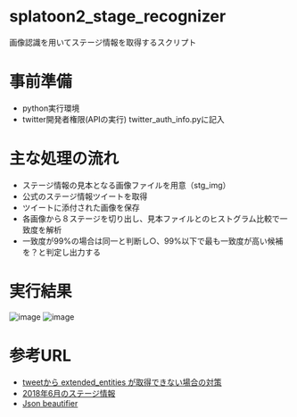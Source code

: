 # splatoon2_stage_recognizer
画像認識を用いてステージ情報を取得するスクリプト  

# 事前準備
- python実行環境  
- twitter開発者権限(APIの実行)  twitter_auth_info.pyに記入

# 主な処理の流れ
- ステージ情報の見本となる画像ファイルを用意（stg_img）  
- 公式のステージ情報ツイートを取得
- ツイートに添付された画像を保存
- 各画像から８ステージを切り出し、見本ファイルとのヒストグラム比較で一致度を解析  
- 一致度が99%の場合は同一と判断し○、99%以下で最も一致度が高い候補を？と判定し出力する

# 実行結果
![image](https://user-images.githubusercontent.com/102900238/166237304-ba98ba0a-c83f-4916-b2c4-e44840f96fce.png)
![image](https://user-images.githubusercontent.com/102900238/166237339-3ecbf9a8-4fa1-4b53-a238-4c1ed4921cd7.png)

# 参考URL
- [tweetから extended_entities が取得できない場合の対策](https://qiita.com/soma_sekimoto/items/65c664f00573284b0b74)
- [2018年6月のステージ情報](https://twitter.com/SplatoonJP/status/1001995245863698432)
- [Json beautifier](https://jsonformatter.curiousconcept.com/)  
